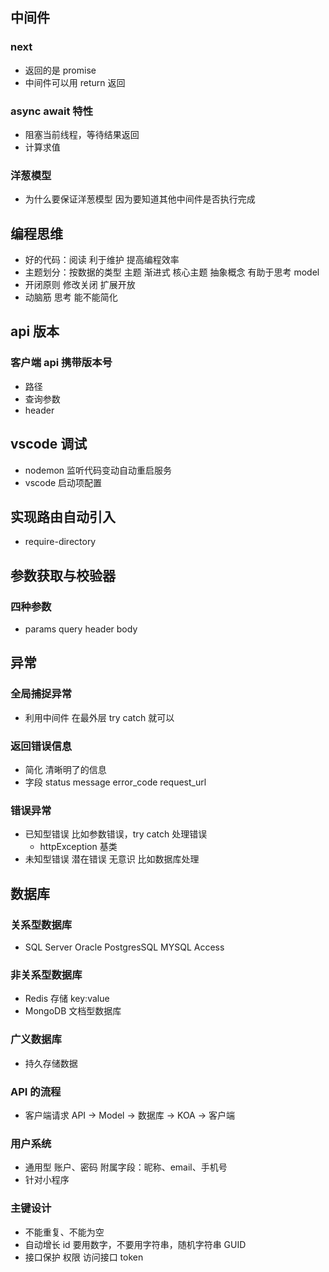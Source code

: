 ## 中间件

### next

- 返回的是 promise
- 中间件可以用 return 返回

### async await 特性

- 阻塞当前线程，等待结果返回
- 计算求值

### 洋葱模型

- 为什么要保证洋葱模型
  因为要知道其他中间件是否执行完成

## 编程思维

- 好的代码：阅读 利于维护 提高编程效率
- 主题划分：按数据的类型
  主题 渐进式 核心主题
  抽象概念 有助于思考 model
- 开闭原则 修改关闭 扩展开放
- 动脑筋 思考 能不能简化

## api 版本

### 客户端 api 携带版本号

- 路径
- 查询参数
- header

## vscode 调试

- nodemon 监听代码变动自动重启服务
- vscode 启动项配置

## 实现路由自动引入

- require-directory

## 参数获取与校验器

### 四种参数

- params query header body

## 异常

### 全局捕捉异常

- 利用中间件 在最外层 try catch 就可以

### 返回错误信息

- 简化 清晰明了的信息
- 字段 status message error_code request_url

### 错误异常

- 已知型错误 比如参数错误，try catch 处理错误
  - httpException 基类
- 未知型错误 潜在错误 无意识 比如数据库处理

## 数据库

### 关系型数据库

- SQL Server Oracle PostgresSQL MYSQL Access

### 非关系型数据库

- Redis 存储 key:value
- MongoDB 文档型数据库

### 广义数据库

- 持久存储数据

### API 的流程

- 客户端请求 API -> Model -> 数据库 -> KOA -> 客户端

### 用户系统

- 通用型 账户、密码 附属字段：昵称、email、手机号
- 针对小程序

### 主键设计

- 不能重复、不能为空
- 自动增长 id 要用数字，不要用字符串，随机字符串 GUID
- 接口保护 权限 访问接口 token
